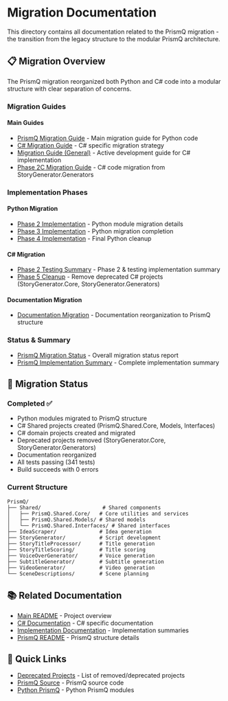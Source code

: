 # Migration Documentation

This directory contains all documentation related to the PrismQ migration - the transition from the legacy structure to the modular PrismQ architecture.

## 📋 Migration Overview

The PrismQ migration reorganized both Python and C# code into a modular structure with clear separation of concerns.

### Migration Guides

#### Main Guides
- [PrismQ Migration Guide](PRISMQ_MIGRATION.md) - Main migration guide for Python code
- [C# Migration Guide](CSHARP_MIGRATION.md) - C# specific migration strategy
- [Migration Guide (General)](MIGRATION_GUIDE.md) - Active development guide for C# implementation
- [Phase 2C Migration Guide](MIGRATION_GUIDE_PHASE2C.md) - C# code migration from StoryGenerator.Generators

### Implementation Phases

#### Python Migration
- [Phase 2 Implementation](PHASE2_IMPLEMENTATION.md) - Python module migration details
- [Phase 3 Implementation](PHASE3_IMPLEMENTATION.md) - Python migration completion
- [Phase 4 Implementation](PHASE4_IMPLEMENTATION.md) - Final Python cleanup

#### C# Migration
- [Phase 2 Testing Summary](PHASE2_TESTING_SUMMARY.md) - Phase 2 & testing implementation summary
- [Phase 5 Cleanup](PHASE5_CLEANUP.md) - Remove deprecated C# projects (StoryGenerator.Core, StoryGenerator.Generators)

#### Documentation Migration
- [Documentation Migration](DOCUMENTATION_MIGRATION.md) - Documentation reorganization to PrismQ structure

### Status & Summary

- [PrismQ Migration Status](PRISMQ_MIGRATION_STATUS.md) - Overall migration status report
- [PrismQ Implementation Summary](PRISMQ_IMPLEMENTATION_SUMMARY.md) - Complete implementation summary

## 🎯 Migration Status

### Completed ✅
- Python modules migrated to PrismQ structure
- C# Shared projects created (PrismQ.Shared.Core, Models, Interfaces)
- C# domain projects created and migrated
- Deprecated projects removed (StoryGenerator.Core, StoryGenerator.Generators)
- Documentation reorganized
- All tests passing (341 tests)
- Build succeeds with 0 errors

### Current Structure

```
PrismQ/
├── Shared/                    # Shared components
│   ├── PrismQ.Shared.Core/   # Core utilities and services
│   ├── PrismQ.Shared.Models/ # Shared models
│   └── PrismQ.Shared.Interfaces/ # Shared interfaces
├── IdeaScraper/              # Idea generation
├── StoryGenerator/           # Script development
├── StoryTitleProcessor/      # Title generation
├── StoryTitleScoring/        # Title scoring
├── VoiceOverGenerator/       # Voice generation
├── SubtitleGenerator/        # Subtitle generation
├── VideoGenerator/           # Video generation
└── SceneDescriptions/        # Scene planning
```

## 📚 Related Documentation

- [Main README](../../README.md) - Project overview
- [C# Documentation](../csharp/) - C# specific documentation
- [Implementation Documentation](../implementation/) - Implementation summaries
- [PrismQ README](../../src/CSharp/PrismQ/README.md) - PrismQ structure details

## 🚀 Quick Links

- [Deprecated Projects](../../DEPRECATED_PROJECTS.md) - List of removed/deprecated projects
- [PrismQ Source](../../src/CSharp/PrismQ/) - PrismQ source code
- [Python PrismQ](../../PrismQ/) - Python PrismQ modules
